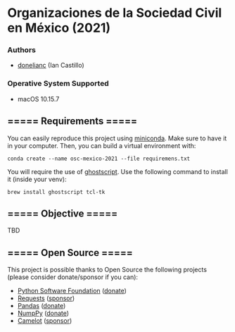 # Organizaciones de la Sociedad Civil en México (2021)

### Authors
- [donelianc](https://twitter.com/donelianc) (Ian Castillo)

### Operative System Supported
- macOS 10.15.7

## ===== Requirements =====
You can easily reproduce this project using [miniconda](https://conda.io/projects/conda/en/latest/user-guide/install/index.html). Make sure to have it in your computer. Then, you can build a virtual environment with:

`conda create --name osc-mexico-2021 --file requiremens.txt`

You will require the use of [ghostscript](https://www.ghostscript.com/doc/9.27/Install.htm). Use the following command to install it (inside your venv):

`brew install ghostscript tcl-tk`

## ===== Objective =====

TBD

## ===== Open Source =====
This project is possible thanks to Open Source the following projects (please consider donate/sponsor if you can):

- [Python Software Foundation](https://www.python.org/psf/) ([donate](https://psfmember.org/civicrm/contribute/transact?reset=1&id=2))
- [Requests](https://github.com/psf/requests) ([sponsor](https://www.python.org/psf/sponsorship/))
- [Pandas](https://github.com/pandas-dev/pandas) ([donate](https://pandas.pydata.org/donate.html))
- [NumpPy](https://github.com/numpy/numpy) ([donate](https://numfocus.org/donate-to-numpy))
- [Camelot](https://github.com/camelot-dev/camelot) ([sponsor](https://opencollective.com/camelot))